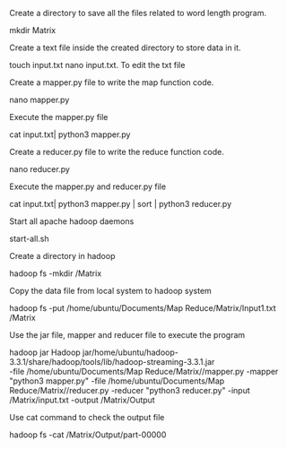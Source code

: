 

Create a directory to save all the files related to word length program.

mkdir Matrix

Create a text file inside the created directory to store data in it.

touch input.txt nano input.txt. To edit the txt file

Create a mapper.py file to write the map function code.

nano mapper.py

Execute the mapper.py file

cat input.txt| python3 mapper.py

Create a reducer.py file to write the reduce function code.

nano reducer.py

Execute the mapper.py and reducer.py file

cat input.txt| python3 mapper.py | sort | python3 reducer.py

Start all apache hadoop daemons

start-all.sh

Create a directory in hadoop

hadoop fs -mkdir /Matrix

Copy the data file from local system to hadoop system

hadoop fs -put /home/ubuntu/Documents/Map Reduce/Matrix/Input1.txt /Matrix

Use the jar file, mapper and reducer file to execute the program

hadoop jar Hadoop jar/home/ubuntu/hadoop-3.3.1/share/hadoop/tools/lib/hadoop-streaming-3.3.1.jar \
-file  /home/ubuntu/Documents/Map Reduce/Matrix//mapper.py -mapper "python3 mapper.py"
-file  /home/ubuntu/Documents/Map Reduce/Matrix//reducer.py -reducer "python3 reducer.py"
-input /Matrix/input.txt
-output /Matrix/Output

Use cat command to check the output file

hadoop fs -cat /Matrix/Output/part-00000

